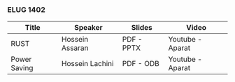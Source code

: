### ELUG 1402

| Title  | Speaker | Slides | Video |
| ------------- | ------------- | ------------- | ------------- |
| RUST | Hossein Assaran | PDF - PPTX | Youtube - Aparat |
| Power Saving | Hossein Lachini | PDF - ODB | Youtube - Aparat |

